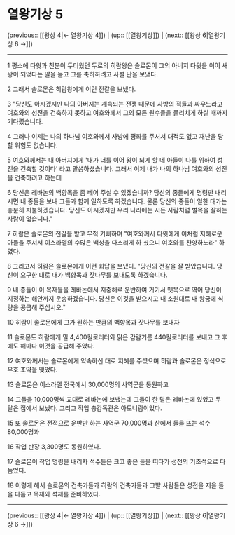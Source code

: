 # 열왕기상 5

(previous:: [[왕상 4|← 열왕기상 4]]) | (up:: [[열왕기상]]) | (next:: [[왕상 6|열왕기상 6 →]])

***




1 
평소에 다윗과 친분이 두터웠던 두로의 히람왕은 솔로몬이 그의 아버지 다윗을 이어 새 왕이 되었다는 말을 듣고 그를 축하하려고 사절 단을 보냈다. 



2 
그래서 솔로몬은 히람왕에게 이런 전갈을 보냈다. 



3 
"당신도 아시겠지만 나의 아버지는 계속되는 전쟁 때문에 사방의 적들과 싸우느라고 여호와의 성전을 건축하지 못하고 여호와께서 그의 모든 원수들을 물리치게 하실 때까지 기다렸습니다. 



4 
그러나 이제는 나의 하나님 여호와께서 사방에 평화를 주셔서 대적도 없고 재난을 당할 위험도 없습니다. 



5 
여호와께서는 내 아버지에게 '내가 너를 이어 왕이 되게 할 네 아들이 나를 위하여 성전을 건축할 것이다' 라고 말씀하셨습니다. 그래서 이제 내가 나의 하나님 여호와의 성전을 건축하려고 하는데 



6 
당신은 레바논의 백향목을 좀 베어 주실 수 있겠습니까? 당신의 종들에게 명령만 내리시면 내 종들을 보내 그들과 함께 일하도록 하겠습니다. 물론 당신의 종들이 일한 대가는 충분히 지불하겠습니다. 당신도 아시겠지만 우리 나라에는 시돈 사람처럼 벌목을 잘하는 사람이 없습니다." 



7 
히람은 솔로몬의 전갈을 받고 무척 기뻐하며 "여호와께서 다윗에게 이처럼 지혜로운 아들을 주셔서 이스라엘의 수많은 백성을 다스리게 하 셨으니 여호와를 찬양하노라" 하였다. 



8 
그러고서 히람은 솔로몬에게 이런 회답을 보냈다. "당신의 전갈을 잘 받았습니다. 당신이 요구한 대로 내가 백향목과 잣나무를 보내도록 하겠습니다. 



9 
내 종들이 이 목재들을 레바논에서 지중해로 운반하여 거기서 뗏목으로 엮어 당신이 지정하는 해안까지 운송하겠습니다. 당신은 이것을 받으시고 내 소원대로 내 왕궁에 식량을 공급해 주십시오." 



10 
히람이 솔로몬에게 그가 원하는 만큼의 백향목과 잣나무를 보내자 



11 
솔로몬도 히람에게 밀 4,400킬로리터와 맑은 감람기름 440킬로리터를 보내고 그 후에도 해마다 이것을 공급해 주었다. 



12 
여호와께서는 솔로몬에게 약속하신 대로 지혜를 주셨으며 히람과 솔로몬은 정식으로 우호 조약을 맺었다. 



13 
솔로몬은 이스라엘 전국에서 30,000명의 사역군을 동원하고 



14 
그들을 10,000명씩 교대로 레바논에 보냈는데 그들이 한 달은 레바논에 있었고 두 달은 집에서 보냈다. 그리고 작업 총감독관은 아도니람이었다. 



15 
또 솔로몬은 전적으로 운반만 하는 사역군 70,000명과 산에서 돌을 뜨는 석수 80,000명과 



16 
작업 반장 3,300명도 동원하였다. 



17 
솔로몬이 작업 명령을 내리자 석수들은 크고 좋은 돌을 떠다가 성전의 기초석으로 다듬었다. 



18 
이렇게 해서 솔로몬의 건축가들과 히람의 건축가들과 그발 사람들은 성전을 지을 돌을 다듬고 목재와 석재를 준비하였다.

***

(previous:: [[왕상 4|← 열왕기상 4]]) | (up:: [[열왕기상]]) | (next:: [[왕상 6|열왕기상 6 →]])
